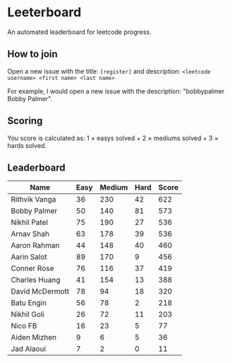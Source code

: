 # Leeterboard

An automated leaderboard for leetcode progress.

## How to join

Open a new issue with the title: `[register]` and description:
`<leetcode username> <first name> <last name>`

For example, I would open a new issue with the description: "bobbypalmer Bobby Palmer".

## Scoring

You score is calculated as:
1 $\times$ easys solved + 2 $\times$ mediums solved + 3 $\times$ hards solved.

## Leaderboard
| Name | Easy | Medium | Hard | Score |
| --- | --- | --- | --- | --- |
| Rithvik Vanga | 36 | 230 | 42 | 622 |
| Bobby Palmer | 50 | 140 | 81 | 573 |
| Nikhil Patel | 75 | 190 | 27 | 536 |
| Arnav Shah | 63 | 178 | 39 | 536 |
| Aaron Rahman | 44 | 148 | 40 | 460 |
| Aarin Salot | 89 | 170 | 9 | 456 |
| Conner Rose | 76 | 116 | 37 | 419 |
| Charles Huang | 41 | 154 | 13 | 388 |
| David McDermott | 78 | 94 | 18 | 320 |
| Batu Engin | 56 | 78 | 2 | 218 |
| Nikhil Goli | 26 | 72 | 11 | 203 |
| Nico FB | 16 | 23 | 5 | 77 |
| Aiden Mizhen | 9 | 6 | 5 | 36 |
| Jad Alaoui | 7 | 2 | 0 | 11 |
